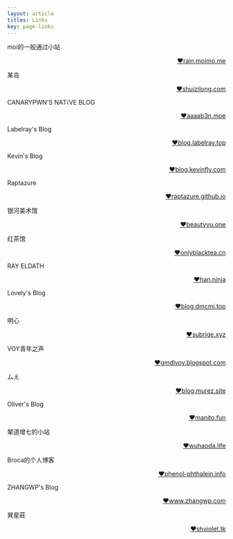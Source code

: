 ```yaml
---
layout: article
titles: Links
key: page-links
---
```


moi的一般通过小站 <p align = "right"><a href = https://rain.moimo.me>:heart:rain.moimo.me</a></p>

某岛  <p align = "right"><a href = http://www.shuizilong.com/house>:heart:shuizilong.com</a></p>

CANARYPWN'S NATïVE BLOG <p align = "right"><a href = https://aaaab3n.moe>:heart:aaaab3n.moe</a></p>

Labelray's Blog <p align = "right"><a href = https://blog.labelray.top>:heart:blog.labelray.top</a></p>

Kevin's Blog <p align = "right"><a href = http://blog.kevinfly.com>:heart:blog.kevinfly.com</a></p>

Raptazure <p align = "right"><a href = https://raptazure.github.io>:heart:raptazure.github.io</a></p>

银河美术馆 <p align = "right"><a href = https://beautyyu.one>:heart:beautyyu.one</a></p>


红茶馆 <p align = "right"><a href = https://onlyblacktea.cn>:heart:onlyblacktea.cn</a></p>

RAY ELDATH <p align = "right"><a href = https://ray-eldath.me>:heart:han.ninja</a></p>

Lovely's Blog <p align = "right"><a href = http://blog.dmcmi.top>:heart:blog.dmcmi.top</a></p>

明心 <p align = "right"><a href = https://subrige.xyz>:heart:subrige.xyz</a></p>

VOY青年之声<p align = "right"><a href = https://gmdlvoy.blogspot.com>:heart:gmdlvoy.blogspot.com</a></p>

ムえ<p align = "right"><a href = https://blog.murez.site>:heart:blog.murez.site</a></p>

Oliver's Blog<p align = "right"><a href = https://manito.fun>:heart:manito.fun</a></p>

辇道增七的小站<p align = "right"><a href = http://wuhaoda.life>:heart:wuhaoda.life</a></p>

Broca的个人博客<p align = "right"><a href = https://phenol-phthalein.info>:heart:phenol-phthalein.info</a></p>

ZHANGWP's Blog<p align = "right"><a href = https://www.zhangwp.com>:heart:www.zhangwp.com</a></p>

巽星莊<p align = "right"><a href = https://shviolet.tk>:heart:shviolet.tk</a></p>
